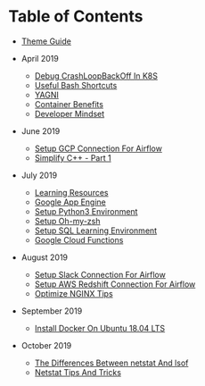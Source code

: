 # Table of Contents

* [Theme Guide](./theme_guide.md)

* April 2019
  * [Debug CrashLoopBackOff In K8S](201904/08_DebugCrashLoopBackOffInK8S.md)
  * [Useful Bash Shortcuts](201904/09_UsefulBashShortcuts.md)
  * [YAGNI](201904/10_YAGNI.md)
  * [Container Benefits](201904/19_ContainerBenefits.md)
  * [Developer Mindset](201904/23_DeveloperMindset.md)

* June 2019
  * [Setup GCP Connection For Airflow](201906/05_SetupGCPConnectionOnAirflow.md)
  * [Simplify C++ - Part 1](201906/14_SimplifyC++.md)

* July 2019
  * [Learning Resources](201907/01_LearningResources.md)
  * [Google App Engine](201907/18_GoogleAppEngine.md)
  * [Setup Python3 Environment](201907/19_SetupPython3Environment.md)
  * [Setup Oh-my-zsh](201907/24_SetupZshOnUbuntu.md)
  * [Setup SQL Learning Environment](201907/27_SetupSQLLearningEnvironment.md)
  * [Google Cloud Functions](201907/29_GoogleCloudFunctions.md)

* August 2019
  * [Setup Slack Connection For Airflow](201908/07_SetupSlackConnectionOnAirflow.md)
  * [Setup AWS Redshift Connection For Airflow](201908/08_SetupAWSRedshiftConnectionOnAirflow.md)
  * [Optimize NGINX Tips](201908/27_OptimizeNginxTips.md)

* September 2019
  * [Install Docker On Ubuntu 18.04 LTS](201909/23_InstallDockerOnUbuntu.md)

* October 2019
  * [The Differences Between netstat And lsof](201910/05_NetstatAndLsof.md)
  * [Netstat Tips And Tricks](201910/05_NetstatTipsAndTricks.md)
